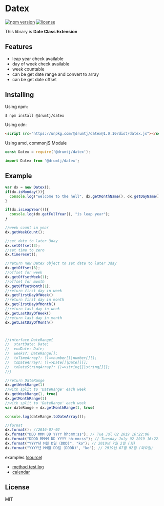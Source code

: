# Datex

[![npm version](https://img.shields.io/npm/v/@drumtj/datex.svg?style=flat)](https://www.npmjs.com/package/@drumtj/datex)
[![license](https://img.shields.io/npm/l/@drumtj/datex.svg)](#)

This library is **Date Class Extension**

## Features

- leap year check available
- day of week check available
- week countable
- can be get date range and convert to array
- can be get date offset

## Installing

Using npm:

```bash
$ npm install @drumtj/datex
```

Using cdn:

```html
<script src="https://unpkg.com/@drumtj/datex@1.0.10/dist/datex.js"></script>
```

Using amd, commonjS Module

```js
const Datex = require('@drumtj/datex');
```

```js
import Datex from '@drumtj/datex';
```

## Example

```js
var dx = new Datex();
if(dx.isMonday()){
  console.log("welcome to the hell", dx.getMonthName(), dx.getDayName());
}

if(dx.isLeapYear()){
  console.log(dx.getFullYear(), "is leap year");
}

//week count in year
dx.getWeekCount();

//set date to later 3day
dx.setOffset(3);
//set time to zero
dx.timereset();

//return new Datex object to set date to later 3day
dx.getOffset(3);
//offset for week
dx.getOffsetWeek(1);
//offset for month
dx.getOffsetMonth(1);
//return first day in week
dx.getFirstDayOfWeek()
//return first day in month
dx.getFirstDayOfMonth()
//return last day in week
dx.getLastDayOfWeek()
//return last day in month
dx.getLastDayOfMonth()



//interface DateRange{
//  startDate: Date;
//  endDate: Date;
//  weeks?: DateRange[];
//  toTimeArray?: ()=>number[]|number[][];
//  toDateArray?: ()=>Date[]|Date[][];
//  toDateStringArray?: ()=>string[]|string[][];
//}

//return DateRange
dx.getWeekRange(1)
//with split to 'DateRange' each week
dx.getWeekRange(1, true)
dx.getMonthRange(1)
//with split to 'DateRange' each week
var dateRange = dx.getMonthRange(1, true)

console.log(dateRange.toDateArray());

//format
dx.format(); //2019-07-02
dx.format("DDD MMM DD YYYY hh:mm:ss"); // Tue Jul 02 2019 16:22:06
dx.format("DDDD MMMM DD YYYY hh:mm:ss"); // Tuesday July 02 2019 16:22:06
dx.format("YYYY년 M월 D일 (DDD)", "ko"); // 2019년 7월 2일 (화)
dx.format("YYYY년 MM월 DD일 (DDDD)", "ko"); // 2019년 07월 02일 (화요일)
```

examples ([source](https://github.com/drumtj/datex/tree/master/examples))
- [method test log](https://drumtj.github.io/datex/log.html)
- [calendar](https://drumtj.github.io/datex/calendar.html)

## License

MIT
